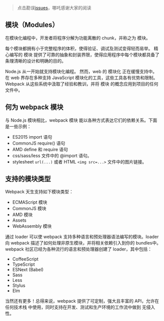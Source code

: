 > 点击勘误[issues](https://github.com/webVueBlog/learn-webpack/issues)，哪吒感谢大家的阅读

## 模块（Modules）

在模块化编程中，开发者将程序分解为功能离散的 chunk，并称之为 模块。

每个模块都拥有小于完整程序的体积，使得验证、调试及测试变得轻而易举。 精心编写的 模块 提供了可靠的抽象和封装界限，使得应用程序中每个模块都具备了条理清晰的设计和明确的目的。

Node.js 从一开始就支持模块化编程。 然而，web 的 模块化 正在缓慢支持中。 在 web 界存在多种支持 JavaScript 模块化的工具，这些工具各有优势和限制。 Webpack 从这些系统中汲取了经验和教训，并将 模块 的概念应用到项目的任何文件中。

## 何为 webpack 模块

与 Node.js 模块相比，webpack 模块 能以各种方式表达它们的依赖关系。下面是一些示例：

- ES2015 import 语句
- CommonJS require() 语句
- AMD define 和 require 语句
- css/sass/less 文件中的 @import 语句。
- stylesheet `url(...)` 或者 HTML `<img src=...>` 文件中的图片链接。

## 支持的模块类型

Webpack 天生支持如下模块类型：

- ECMAScript 模块
- CommonJS 模块
- AMD 模块
- Assets
- WebAssembly 模块

通过 loader 可以使 webpack 支持多种语言和预处理器语法编写的模块。loader 向 webpack 描述了如何处理非原生模块，并将相关依赖引入到你的 bundles中。 webpack 社区已经为各种流行的语言和预处理器创建了 loader，其中包括：

- CoffeeScript
- TypeScript
- ESNext (Babel)
- Sass
- Less
- Stylus
- Elm

当然还有更多！总得来说，webpack 提供了可定制，强大且丰富的 API，允许在 任何技术栈 中使用，同时支持在开发、测试和生产环境的工作流中做到 无侵入性。

